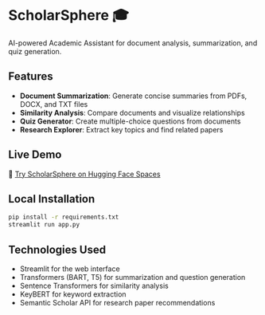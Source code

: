 # ScholarSphere 🎓

AI-powered Academic Assistant for document analysis, summarization, and quiz generation.

## Features

- **Document Summarization**: Generate concise summaries from PDFs, DOCX, and TXT files
- **Similarity Analysis**: Compare documents and visualize relationships
- **Quiz Generator**: Create multiple-choice questions from documents
- **Research Explorer**: Extract key topics and find related papers

## Live Demo

🚀 [Try ScholarSphere on Hugging Face Spaces](https://huggingface.co/spaces/YOUR_USERNAME/scholarsphere)

## Local Installation

```bash
pip install -r requirements.txt
streamlit run app.py
```

## Technologies Used

- Streamlit for the web interface
- Transformers (BART, T5) for summarization and question generation
- Sentence Transformers for similarity analysis
- KeyBERT for keyword extraction
- Semantic Scholar API for research paper recommendations

